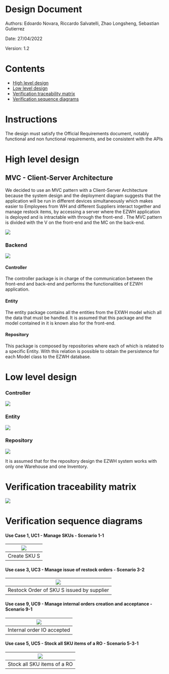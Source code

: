 # Design Document

Authors: Edoardo Novara, Riccardo Salvatelli, Zhao Longsheng, Sebastian Gutierrez

Date: 27/04/2022

Version: 1.2

# Contents

- [High level design](#package-diagram)
- [Low level design](#class-diagram)
- [Verification traceability matrix](#verification-traceability-matrix)
- [Verification sequence diagrams](#verification-sequence-diagrams)

# Instructions

The design must satisfy the Official Requirements document, notably functional and non functional requirements, and be consistent with the APIs

# High level design

## **MVC - Client-Server Architecture**

We decided to use an MVC pattern with a Client-Server Architecture because the system design and the deployment diagram suggests that the application will be run in different devices simultaneously which makes easier to Employees from WH and different Suppliers interact together and manage restock items, by accessing a server where the EZWH application is deployed and is intractable with through the front-end . The MVC pattern is divided with the V on the front-end and the MC on the back-end.

![](images/Architecture.PNG)

### **Backend**

![](images/Backend.PNG)

#### Controller

The controller package is in charge of the communication between the front-end and back-end and performs the functionalities of EZWH application.

#### Entity

The entity package contains all the entities from the EXWH model which all the data that must be handled. It is assumed that this package and the model contained in it is known also for the front-end.

#### Repository

This package is composed by repositories where each of which is related to a specific Entity. With this relation is possible to obtain the persistence for each Model class to the EZWH database.

# Low level design

### Controller

![](images/Controller%20class%20diagram.jpg)

### Entity

![](images/Entity%20class%20diagram.jpg)

### Repository

![](images/Repository%20class%20diagram.jpg)

It is assumed that for the repository design the EZWH system works with only one Warehouse and one Inventory.

# Verification traceability matrix

![](images/TraceabilityMatrix.png)

# Verification sequence diagrams

#### Use Case 1, UC1 - Manage SKUs - Scenario 1-1
| ![](images/SeqDiag_S1.1.jpg) |
| :------------------------------------------: |
|  Create SKU S   |

#### Use case 3, UC3 - Manage issue of restock orders - Scenario 3-2
| ![](images/Sequence_Diagram_Scenario3-2.png) |
| :------------------------------------------: |
|  Restock Order of SKU S issued by supplier   |

#### Use case 9, UC9 - Manage internal orders creation and acceptance - Scenario 9-1

| ![](images/Internal%20Order%20IO%20accepted%20Sequence%20Diagram.jpg) |
| :-------------------------------------------------------------------: |
|                      Internal order IO accepted                       |

#### Use case 5, UC5 - Stock all SKU items of a RO - Scenario 5-3-1
| ![](images/Sequence%20Diagram%205.3.1.jpg) |
| :----------------------------------------: |
|        Stock all SKU items of a RO         |
